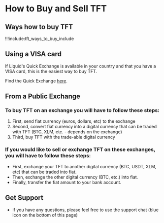 # How to Buy and Sell TFT

## Ways how to buy TFT

!!!include:tft_ways_to_buy_include

## Using a VISA card

If Liquid's Quick Exchange is available in your country and that you have a VISA card, this is the easiest way to buy TFT.

Find the Quick Exchange [here](https://www.liquid.com/quick-exchange/).

## From a Public Exchange

### To buy TFT on an exchange you will have to follow these steps:

1. First, send fiat currency (euros, dollars, etc) to the exchange
2. Second, convert fiat currency into a digital currency that can be traded with TFT (BTC, XLM, etc. - depends on the exchange)
3. Third, buy TFT with the trade-able digital currency

### If you would like to sell or exchange TFT on these exchanges, you will have to follow these steps:

- First, exchange your TFT to another digital currency (BTC, USDT, XLM, etc) that can be traded into fiat.
- Then, exchange the other digital currency (BTC, etc.) into fiat.
- Finally, transfer the fiat amount to your bank account.


## Get Support

- If you have any questions, please feel free to use the support chat (blue icon on the bottom of this page)

